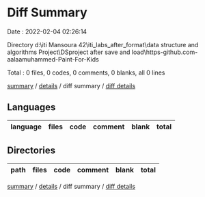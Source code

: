 # Diff Summary

Date : 2022-02-04 02:26:14

Directory d:\iti Mansoura 42\iti_labs_after_format\data structure and algorithms Project\DSproject after save and load\https-github.com-aalaamuhammed-Paint-For-Kids

Total : 0 files,  0 codes, 0 comments, 0 blanks, all 0 lines

[summary](results.md) / [details](details.md) / diff summary / [diff details](diff-details.md)

## Languages
| language | files | code | comment | blank | total |
| :--- | ---: | ---: | ---: | ---: | ---: |

## Directories
| path | files | code | comment | blank | total |
| :--- | ---: | ---: | ---: | ---: | ---: |

[summary](results.md) / [details](details.md) / diff summary / [diff details](diff-details.md)